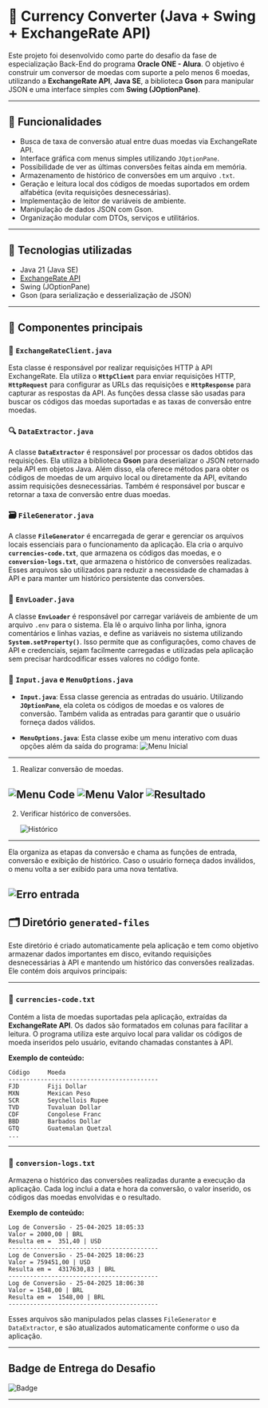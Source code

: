 # 💱 Currency Converter (Java + Swing + ExchangeRate API)

Este projeto foi desenvolvido como parte do desafio da fase de especialização Back-End do programa **Oracle ONE - Alura**. O objetivo é construir um conversor de moedas com suporte a pelo menos 6 moedas, utilizando a **ExchangeRate API**, **Java SE**, a biblioteca **Gson** para manipular JSON e uma interface simples com **Swing (JOptionPane)**.

---

## 📌 Funcionalidades

- Busca de taxa de conversão atual entre duas moedas via ExchangeRate API.
- Interface gráfica com menus simples utilizando `JOptionPane`.
- Possibilidade de ver as últimas conversões feitas ainda em memória.
- Armazenamento de histórico de conversões em um arquivo `.txt`.
- Geração e leitura local dos códigos de moedas suportados em ordem alfabética (evita requisições desnecessárias).
- Implementação de leitor de variáveis de ambiente.
- Manipulação de dados JSON com Gson.
- Organização modular com DTOs, serviços e utilitários.

---

## 🧠 Tecnologias utilizadas

- Java 21 (Java SE)
- [ExchangeRate API](https://www.exchangerate-api.com/)
- Swing (JOptionPane)
- Gson (para serialização e desserialização de JSON)

---

## 🧩 Componentes principais

### 🔗 `ExchangeRateClient.java`

Esta classe é responsável por realizar requisições HTTP à API ExchangeRate. Ela utiliza o **`HttpClient`** para enviar requisições HTTP, **`HttpRequest`** para configurar as URLs das requisições e **`HttpResponse`** para capturar as respostas da API. As funções dessa classe são usadas para buscar os códigos das moedas suportadas e as taxas de conversão entre moedas.

### 🔍 `DataExtractor.java`

A classe **`DataExtractor`** é responsável por processar os dados obtidos das requisições. Ela utiliza a biblioteca **Gson** para deserializar o JSON retornado pela API em objetos Java. Além disso, ela oferece métodos para obter os códigos de moedas de um arquivo local ou diretamente da API, evitando assim requisições desnecessárias. Também é responsável por buscar e retornar a taxa de conversão entre duas moedas.

### 🗃️ `FileGenerator.java`

A classe **`FileGenerator`** é encarregada de gerar e gerenciar os arquivos locais essenciais para o funcionamento da aplicação. Ela cria o arquivo **`currencies-code.txt`**, que armazena os códigos das moedas, e o **`conversion-logs.txt`**, que armazena o histórico de conversões realizadas. Esses arquivos são utilizados para reduzir a necessidade de chamadas à API e para manter um histórico persistente das conversões.

### 🔐 `EnvLoader.java`

A classe **`EnvLoader`** é responsável por carregar variáveis de ambiente de um arquivo `.env` para o sistema. Ela lê o arquivo linha por linha, ignora comentários e linhas vazias, e define as variáveis no sistema utilizando **`System.setProperty()`**. Isso permite que as configurações, como chaves de API e credenciais, sejam facilmente carregadas e utilizadas pela aplicação sem precisar hardcodificar esses valores no código fonte.

### 🧾 `Input.java` e `MenuOptions.java`

- **`Input.java`**: Essa classe gerencia as entradas do usuário. Utilizando **`JOptionPane`**, ela coleta os códigos de moedas e os valores de conversão. Também valida as entradas para garantir que o usuário forneça dados válidos.

- **`MenuOptions.java`**: Esta classe exibe um menu interativo com duas opções além da saída do programa:
  ![Menu Inicial](images/menu-inicial.png)
---

1. Realizar conversão de moedas.

  ![Menu Code](images/menu-code-input.png)
  ![Menu Valor](images/menu-valor-input.png)
  ![Resultado](images/resultado-conversao.png)
---

2. Verificar histórico de conversões.

   ![Histórico](images/historico-conversoes.png)
---

Ela organiza as etapas da conversão e chama as funções de entrada, conversão e exibição de histórico. Caso o usuário forneça dados inválidos, o menu volta a ser exibido para uma nova tentativa.

![Erro entrada](images/erro-entrada.png)
---

## 🗂️ Diretório `generated-files`

Este diretório é criado automaticamente pela aplicação e tem como objetivo armazenar dados importantes em disco, evitando requisições desnecessárias à API e mantendo um histórico das conversões realizadas. Ele contém dois arquivos principais:

---

### 📄 `currencies-code.txt`

Contém a lista de moedas suportadas pela aplicação, extraídas da **ExchangeRate API**. Os dados são formatados em colunas para facilitar a leitura. O programa utiliza este arquivo local para validar os códigos de moeda inseridos pelo usuário, evitando chamadas constantes à API.

**Exemplo de conteúdo:**

````
Código     Moeda
------------------------------------------
FJD        Fiji Dollar                             
MXN        Mexican Peso                            
SCR        Seychellois Rupee                       
TVD        Tuvaluan Dollar                         
CDF        Congolese Franc                         
BBD        Barbados Dollar                         
GTQ        Guatemalan Quetzal                      
...
````
---

### 📄 `conversion-logs.txt`

Armazena o histórico das conversões realizadas durante a execução da aplicação. Cada log inclui a data e hora da conversão, o valor inserido, os códigos das moedas envolvidas e o resultado.

**Exemplo de conteúdo:**

````
Log de Conversão - 25-04-2025 18:05:33
Valor = 2000,00 | BRL
Resulta em =  351,40 | USD
------------------------------------------
Log de Conversão - 25-04-2025 18:06:23
Valor = 759451,00 | USD
Resulta em =  4317630,83 | BRL
------------------------------------------
Log de Conversão - 25-04-2025 18:06:38
Valor = 1548,00 | BRL
Resulta em =  1548,00 | BRL
------------------------------------------
````
Esses arquivos são manipulados pelas classes `FileGenerator` e `DataExtractor`, e são atualizados automaticamente conforme o uso da aplicação.


---

## Badge de Entrega do Desafio

![Badge](images/badge-conversor.png)

---

